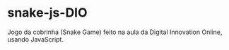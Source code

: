 # snake-js-DIO
Jogo da cobrinha (Snake Game) feito na aula da Digital Innovation Online, usando JavaScript.
